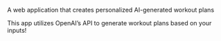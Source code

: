 A web application that creates personalized AI-generated workout plans

This app utilizes OpenAI’s API to generate workout plans based on your inputs!